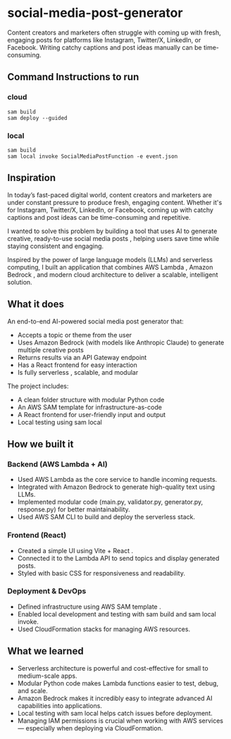 # social-media-post-generator
Content creators and marketers often struggle with coming up with fresh, engaging posts for platforms like Instagram, Twitter/X, LinkedIn, or Facebook. Writing catchy captions and post ideas manually can be time-consuming.

## Command Instructions to run

### cloud

    sam build
    sam deploy --guided

### local

    sam build
    sam local invoke SocialMediaPostFunction -e event.json

## Inspiration

In today’s fast-paced digital world, content creators and marketers are under constant pressure to produce fresh, engaging content. Whether it's for Instagram, Twitter/X, LinkedIn, or Facebook, coming up with catchy captions and post ideas can be time-consuming and repetitive.

I wanted to solve this problem by building a tool that uses AI to generate creative, ready-to-use social media posts , helping users save time while staying consistent and engaging.

Inspired by the power of large language models (LLMs) and serverless computing, I built an application that combines AWS Lambda , Amazon Bedrock , and modern cloud architecture to deliver a scalable, intelligent solution.

## What it does

An end-to-end AI-powered social media post generator that:

- Accepts a topic or theme from the user
- Uses Amazon Bedrock (with models like Anthropic Claude) to generate multiple creative posts
- Returns results via an API Gateway endpoint
- Has a React frontend for easy interaction
- Is fully serverless , scalable, and modular

The project includes:
- A clean folder structure with modular Python code
- An AWS SAM template for infrastructure-as-code
- A React frontend for user-friendly input and output
- Local testing using sam local

## How we built it

### Backend (AWS Lambda + AI)

- Used AWS Lambda as the core service to handle incoming requests.
- Integrated with Amazon Bedrock to generate high-quality text using LLMs.
- Implemented modular code (main.py, validator.py, generator.py, response.py) for better maintainability.
- Used AWS SAM CLI to build and deploy the serverless stack.

### Frontend (React)
- Created a simple UI using Vite + React .
- Connected it to the Lambda API to send topics and display generated posts.
- Styled with basic CSS for responsiveness and readability.

### Deployment & DevOps
- Defined infrastructure using AWS SAM template .
- Enabled local development and testing with sam build and sam local invoke.
- Used CloudFormation stacks for managing AWS resources.

## What we learned

- Serverless architecture is powerful and cost-effective for small to medium-scale apps.
- Modular Python code makes Lambda functions easier to test, debug, and scale.
- Amazon Bedrock makes it incredibly easy to integrate advanced AI capabilities into applications.
- Local testing with sam local helps catch issues before deployment.
- Managing IAM permissions is crucial when working with AWS services — especially when deploying via CloudFormation.

